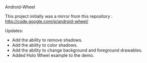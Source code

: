 Android-Wheel

This project initially was a mirror from this repository :
http://code.google.com/p/android-wheel/

Updates:

* Add the ability to remove shadows.
* Add the ability to color shadows.
* Add the ability to change background and foreground drawables.
* Added Holo Wheel example to the demo.



